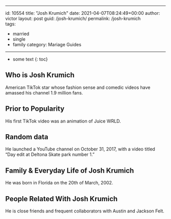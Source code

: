  ---
id: 10554
title: "Josh Krumich"
date: 2021-04-07T08:24:49+00:00
author: victor
layout: post
guid: /josh-krumich/
permalink: /josh-krumich  
tags:
  - married
  - single
  - family
category: Mariage Guides
---

* some text
{: toc}

## Who is Josh Krumich

American TikTok star whose fashion sense and comedic videos have amassed his channel 1.9 million fans. 

## Prior to Popularity

His first TikTok video was an animation of Juice WRLD. 

## Random data

He launched a YouTube channel on October 31, 2017, with a video titled &#8220;Day edit at Deltona Skate park number 1.&#8221; 

## Family & Everyday Life of Josh Krumich

He was born in Florida on the 20th of March, 2002. 

## People Related With Josh Krumich

He is close friends and frequent collaborators with Austin and Jackson Felt. 
 